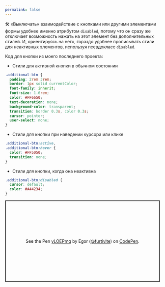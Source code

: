 ```yaml
---
permalink: false
---
```


🛠 «Выключать» взаимодействие с кнопками или другими элементами формы удобнее именно атрибутом `disabled`, потому что он сразу же отключает возможность нажать на этот элемент без дополнительных стилей. И, ориентируясь на него, гораздо удобнее прописывать стили для неактивных элементов, используя псевдокласс `disabled`.

Код для кнопки из моего последнего проекта:

- Стили для активной кнопки в обычном состоянии

```css
.additional-btn {
  padding: 2rem 3rem;
  border: 1px solid currentColor;
  font-family: inherit;
  font-size: 1.6rem;
  color: #FF6650;
  text-decoration: none;
  background-color: transparent;
  transition: border 0.3s, color 0.3s;
  cursor: pointer;
  user-select: none;
}
```

- Стили для кнопки при наведении курсора или клике

```css
.additional-btn:active,
.additional-btn:hover {
  color: #FF5050;
  transition: none;
}
```

- Стили для кнопки, когда она неактивна

```css
.additional-btn:disabled {
  cursor: default;
  color: #A44234;
}
```

<p class="codepen" data-height="265" data-theme-id="light" data-default-tab="css,result" data-user="furtivite" data-slug-hash="yLOEPmq" style="height: 265px; box-sizing: border-box; display: flex; align-items: center; justify-content: center; border: 2px solid; margin: 1em 0; padding: 1em;" data-pen-title="yLOEPmq">
  <span>See the Pen <a href="https://codepen.io/furtivite/pen/yLOEPmq">
  yLOEPmq</a> by Egor (<a href="https://codepen.io/furtivite">@furtivite</a>)
  on <a href="https://codepen.io">CodePen</a>.</span>
</p>
<script async src="https://cpwebassets.codepen.io/assets/embed/ei.js"></script>
